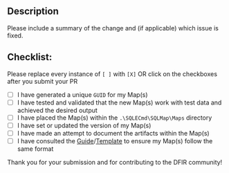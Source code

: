 ## Description

Please include a summary of the change and (if applicable) which issue is fixed.

## Checklist:
Please replace every instance of `[ ]` with `[X]` OR click on the checkboxes after you submit your PR

- [ ] I have generated a unique `GUID` for my Map(s)
- [ ] I have tested and validated that the new Map(s) work with test data and achieved the desired output
- [ ] I have placed the Map(s) within the `.\SQLECmd\SQLMap\Maps` directory
- [ ] I have set or updated the version of my Map(s)
- [ ] I have made an attempt to document the artifacts within the Map(s)
- [ ] I have consulted the [Guide](https://github.com/EricZimmerman/SQLECmd/blob/master/SQLMap/Maps/!OS_Application_OptionalDescription.guide)/[Template](https://github.com/EricZimmerman/SQLECmd/blob/master/SQLMap/Maps/!OS_Application_OptionalDescription.template) to ensure my Map(s) follow the same format

Thank you for your submission and for contributing to the DFIR community!
